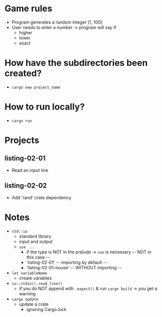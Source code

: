 # Game rules
* Program generates a random integer [1, 100]
* User needs to enter a number -> program will say if
  * higher
  * lower
  * exact

# How have the subdirectories been created?
* `cargo new project_name`

# How to run locally?
* `cargo run`

# Projects
## listing-02-01
* Read an input line
## listing-02-02
* Add 'rand' crate dependency

# Notes
* `std::io`
  * standard library
  * input and output
  * `use ...`
    * if the type is NOT in the prelude -> `use` is necessary -- NOT in this case --
    * 'listing-02-01' -- importing by default --
    * 'listing-02-01-nouse' -- WITHOUT importing --
* `let variableName`
  * create variables
* `io::stdin().read_line()`
  * if you do NOT append with `.expect()` & run `cargo build` -> you get a warning
* `cargo update`
  * update a crate
    * ignoring Cargo.lock